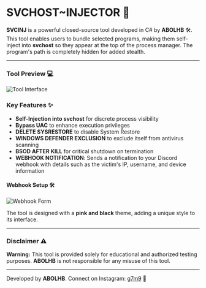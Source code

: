 # SVCHOST~INJECTOR 🚀

**SVCINJ** is a powerful closed-source tool developed in C# by **ABOLHB** 🛠️. This tool enables users to bundle selected programs, making them self-inject into **svchost** so they appear at the top of the process manager. The program's path is completely hidden for added stealth.

---

### Tool Preview 💻

![Tool Interface](https://i.ibb.co/SVZmf7f/image.png)

### Key Features ✨

- **Self-Injection into svchost** for discrete process visibility
- **Bypass UAC** to enhance execution privileges
- **DELETE SYSRESTORE** to disable System Restore
- **WINDOWS DEFENDER EXCLUSION** to exclude itself from antivirus scanning
- **BSOD AFTER KILL** for critical shutdown on termination
- **WEBHOOK NOTIFICATION**: Sends a notification to your Discord webhook with details such as the victim's IP, username, and device information

#### Webhook Setup 🛠️

![Webhook Form](https://i.ibb.co/mGxyFHL/DISCORD.png)

The tool is designed with a **pink and black** theme, adding a unique style to its interface.

---

### Disclaimer ⚠️

**Warning:** This tool is provided solely for educational and authorized testing purposes. **ABOLHB** is not responsible for any misuse of this tool.

---

Developed by **ABOLHB**. Connect on Instagram: [g7m9](https://instagram.com/g7m9) 📱
